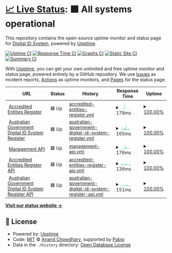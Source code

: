 # [📈 Live Status](https://status.digitalidsystem.gov.au): <!--live status--> **🟩 All systems operational**

This repository contains the open-source uptime monitor and status page for [Digital ID System](https://digitalidsystem.gov.au/), powered by [Upptime](https://github.com/upptime/upptime).

[![Uptime CI](https://github.com/DigitalIDSystem/regulator-status/workflows/Uptime%20CI/badge.svg)](https://github.com/DigitalIDSystem/regulator-status/actions?query=workflow%3A%22Uptime+CI%22)
[![Response Time CI](https://github.com/DigitalIDSystem/regulator-status/workflows/Response%20Time%20CI/badge.svg)](https://github.com/DigitalIDSystem/regulator-status/actions?query=workflow%3A%22Response+Time+CI%22)
[![Graphs CI](https://github.com/DigitalIDSystem/regulator-status/workflows/Graphs%20CI/badge.svg)](https://github.com/DigitalIDSystem/regulator-status/actions?query=workflow%3A%22Graphs+CI%22)
[![Static Site CI](https://github.com/DigitalIDSystem/regulator-status/workflows/Static%20Site%20CI/badge.svg)](https://github.com/DigitalIDSystem/regulator-status/actions?query=workflow%3A%22Static+Site+CI%22)
[![Summary CI](https://github.com/DigitalIDSystem/regulator-status/workflows/Summary%20CI/badge.svg)](https://github.com/DigitalIDSystem/regulator-status/actions?query=workflow%3A%22Summary+CI%22)

With [Upptime](https://upptime.js.org), you can get your own unlimited and free uptime monitor and status page, powered entirely by a GitHub repository. We use [Issues](https://github.com/DigitalIDSystem/regulator-status/issues) as incident reports, [Actions](https://github.com/DigitalIDSystem/regulator-status/actions) as uptime monitors, and [Pages](https://status.digitalidsystem.gov.au) for the status page.

<!--start: status pages-->
<!-- This summary is generated by Upptime (https://github.com/upptime/upptime) -->
<!-- Do not edit this manually, your changes will be overwritten -->
<!-- prettier-ignore -->
| URL | Status | History | Response Time | Uptime |
| --- | ------ | ------- | ------------- | ------ |
| <img alt="" src="https://icons.duckduckgo.com/ip3/accreditation.register.digitalidsystem.gov.au.ico" height="13"> [Accredited Entities Register](https://accreditation.register.digitalidsystem.gov.au/) | 🟩 Up | [accredited-entities-register.yml](https://github.com/DigitalIDSystem/regulator-status/commits/HEAD/history/accredited-entities-register.yml) | <details><summary><img alt="Response time graph" src="./graphs/accredited-entities-register/response-time-week.png" height="20"> 178ms</summary><br><a href="https://status.digitalidsystem.gov.au/history/accredited-entities-register"><img alt="Response time 450" src="https://img.shields.io/endpoint?url=https%3A%2F%2Fraw.githubusercontent.com%2FDigitalIDSystem%2Fregulator-status%2FHEAD%2Fapi%2Faccredited-entities-register%2Fresponse-time.json"></a><br><a href="https://status.digitalidsystem.gov.au/history/accredited-entities-register"><img alt="24-hour response time 88" src="https://img.shields.io/endpoint?url=https%3A%2F%2Fraw.githubusercontent.com%2FDigitalIDSystem%2Fregulator-status%2FHEAD%2Fapi%2Faccredited-entities-register%2Fresponse-time-day.json"></a><br><a href="https://status.digitalidsystem.gov.au/history/accredited-entities-register"><img alt="7-day response time 178" src="https://img.shields.io/endpoint?url=https%3A%2F%2Fraw.githubusercontent.com%2FDigitalIDSystem%2Fregulator-status%2FHEAD%2Fapi%2Faccredited-entities-register%2Fresponse-time-week.json"></a><br><a href="https://status.digitalidsystem.gov.au/history/accredited-entities-register"><img alt="30-day response time 165" src="https://img.shields.io/endpoint?url=https%3A%2F%2Fraw.githubusercontent.com%2FDigitalIDSystem%2Fregulator-status%2FHEAD%2Fapi%2Faccredited-entities-register%2Fresponse-time-month.json"></a><br><a href="https://status.digitalidsystem.gov.au/history/accredited-entities-register"><img alt="1-year response time 450" src="https://img.shields.io/endpoint?url=https%3A%2F%2Fraw.githubusercontent.com%2FDigitalIDSystem%2Fregulator-status%2FHEAD%2Fapi%2Faccredited-entities-register%2Fresponse-time-year.json"></a></details> | <details><summary><a href="https://status.digitalidsystem.gov.au/history/accredited-entities-register">100.00%</a></summary><a href="https://status.digitalidsystem.gov.au/history/accredited-entities-register"><img alt="All-time uptime 100.00%" src="https://img.shields.io/endpoint?url=https%3A%2F%2Fraw.githubusercontent.com%2FDigitalIDSystem%2Fregulator-status%2FHEAD%2Fapi%2Faccredited-entities-register%2Fuptime.json"></a><br><a href="https://status.digitalidsystem.gov.au/history/accredited-entities-register"><img alt="24-hour uptime 100.00%" src="https://img.shields.io/endpoint?url=https%3A%2F%2Fraw.githubusercontent.com%2FDigitalIDSystem%2Fregulator-status%2FHEAD%2Fapi%2Faccredited-entities-register%2Fuptime-day.json"></a><br><a href="https://status.digitalidsystem.gov.au/history/accredited-entities-register"><img alt="7-day uptime 100.00%" src="https://img.shields.io/endpoint?url=https%3A%2F%2Fraw.githubusercontent.com%2FDigitalIDSystem%2Fregulator-status%2FHEAD%2Fapi%2Faccredited-entities-register%2Fuptime-week.json"></a><br><a href="https://status.digitalidsystem.gov.au/history/accredited-entities-register"><img alt="30-day uptime 100.00%" src="https://img.shields.io/endpoint?url=https%3A%2F%2Fraw.githubusercontent.com%2FDigitalIDSystem%2Fregulator-status%2FHEAD%2Fapi%2Faccredited-entities-register%2Fuptime-month.json"></a><br><a href="https://status.digitalidsystem.gov.au/history/accredited-entities-register"><img alt="1-year uptime 100.00%" src="https://img.shields.io/endpoint?url=https%3A%2F%2Fraw.githubusercontent.com%2FDigitalIDSystem%2Fregulator-status%2FHEAD%2Fapi%2Faccredited-entities-register%2Fuptime-year.json"></a></details>
| <img alt="" src="https://icons.duckduckgo.com/ip3/agdis.register.digitalidsystem.gov.au.ico" height="13"> [Australian Government Digital ID System Register](https://agdis.register.digitalidsystem.gov.au/) | 🟩 Up | [australian-government-digital-id-system-register.yml](https://github.com/DigitalIDSystem/regulator-status/commits/HEAD/history/australian-government-digital-id-system-register.yml) | <details><summary><img alt="Response time graph" src="./graphs/australian-government-digital-id-system-register/response-time-week.png" height="20"> 165ms</summary><br><a href="https://status.digitalidsystem.gov.au/history/australian-government-digital-id-system-register"><img alt="Response time 465" src="https://img.shields.io/endpoint?url=https%3A%2F%2Fraw.githubusercontent.com%2FDigitalIDSystem%2Fregulator-status%2FHEAD%2Fapi%2Faustralian-government-digital-id-system-register%2Fresponse-time.json"></a><br><a href="https://status.digitalidsystem.gov.au/history/australian-government-digital-id-system-register"><img alt="24-hour response time 109" src="https://img.shields.io/endpoint?url=https%3A%2F%2Fraw.githubusercontent.com%2FDigitalIDSystem%2Fregulator-status%2FHEAD%2Fapi%2Faustralian-government-digital-id-system-register%2Fresponse-time-day.json"></a><br><a href="https://status.digitalidsystem.gov.au/history/australian-government-digital-id-system-register"><img alt="7-day response time 165" src="https://img.shields.io/endpoint?url=https%3A%2F%2Fraw.githubusercontent.com%2FDigitalIDSystem%2Fregulator-status%2FHEAD%2Fapi%2Faustralian-government-digital-id-system-register%2Fresponse-time-week.json"></a><br><a href="https://status.digitalidsystem.gov.au/history/australian-government-digital-id-system-register"><img alt="30-day response time 170" src="https://img.shields.io/endpoint?url=https%3A%2F%2Fraw.githubusercontent.com%2FDigitalIDSystem%2Fregulator-status%2FHEAD%2Fapi%2Faustralian-government-digital-id-system-register%2Fresponse-time-month.json"></a><br><a href="https://status.digitalidsystem.gov.au/history/australian-government-digital-id-system-register"><img alt="1-year response time 465" src="https://img.shields.io/endpoint?url=https%3A%2F%2Fraw.githubusercontent.com%2FDigitalIDSystem%2Fregulator-status%2FHEAD%2Fapi%2Faustralian-government-digital-id-system-register%2Fresponse-time-year.json"></a></details> | <details><summary><a href="https://status.digitalidsystem.gov.au/history/australian-government-digital-id-system-register">100.00%</a></summary><a href="https://status.digitalidsystem.gov.au/history/australian-government-digital-id-system-register"><img alt="All-time uptime 100.00%" src="https://img.shields.io/endpoint?url=https%3A%2F%2Fraw.githubusercontent.com%2FDigitalIDSystem%2Fregulator-status%2FHEAD%2Fapi%2Faustralian-government-digital-id-system-register%2Fuptime.json"></a><br><a href="https://status.digitalidsystem.gov.au/history/australian-government-digital-id-system-register"><img alt="24-hour uptime 100.00%" src="https://img.shields.io/endpoint?url=https%3A%2F%2Fraw.githubusercontent.com%2FDigitalIDSystem%2Fregulator-status%2FHEAD%2Fapi%2Faustralian-government-digital-id-system-register%2Fuptime-day.json"></a><br><a href="https://status.digitalidsystem.gov.au/history/australian-government-digital-id-system-register"><img alt="7-day uptime 100.00%" src="https://img.shields.io/endpoint?url=https%3A%2F%2Fraw.githubusercontent.com%2FDigitalIDSystem%2Fregulator-status%2FHEAD%2Fapi%2Faustralian-government-digital-id-system-register%2Fuptime-week.json"></a><br><a href="https://status.digitalidsystem.gov.au/history/australian-government-digital-id-system-register"><img alt="30-day uptime 100.00%" src="https://img.shields.io/endpoint?url=https%3A%2F%2Fraw.githubusercontent.com%2FDigitalIDSystem%2Fregulator-status%2FHEAD%2Fapi%2Faustralian-government-digital-id-system-register%2Fuptime-month.json"></a><br><a href="https://status.digitalidsystem.gov.au/history/australian-government-digital-id-system-register"><img alt="1-year uptime 100.00%" src="https://img.shields.io/endpoint?url=https%3A%2F%2Fraw.githubusercontent.com%2FDigitalIDSystem%2Fregulator-status%2FHEAD%2Fapi%2Faustralian-government-digital-id-system-register%2Fuptime-year.json"></a></details>
| <img alt="" src="https://icons.duckduckgo.com/ip3/manage.api.digitalidsystem.gov.au.ico" height="13"> [Management API](https://manage.api.digitalidsystem.gov.au/v1/health) | 🟩 Up | [management-api.yml](https://github.com/DigitalIDSystem/regulator-status/commits/HEAD/history/management-api.yml) | <details><summary><img alt="Response time graph" src="./graphs/management-api/response-time-week.png" height="20"> 176ms</summary><br><a href="https://status.digitalidsystem.gov.au/history/management-api"><img alt="Response time 601" src="https://img.shields.io/endpoint?url=https%3A%2F%2Fraw.githubusercontent.com%2FDigitalIDSystem%2Fregulator-status%2FHEAD%2Fapi%2Fmanagement-api%2Fresponse-time.json"></a><br><a href="https://status.digitalidsystem.gov.au/history/management-api"><img alt="24-hour response time 116" src="https://img.shields.io/endpoint?url=https%3A%2F%2Fraw.githubusercontent.com%2FDigitalIDSystem%2Fregulator-status%2FHEAD%2Fapi%2Fmanagement-api%2Fresponse-time-day.json"></a><br><a href="https://status.digitalidsystem.gov.au/history/management-api"><img alt="7-day response time 176" src="https://img.shields.io/endpoint?url=https%3A%2F%2Fraw.githubusercontent.com%2FDigitalIDSystem%2Fregulator-status%2FHEAD%2Fapi%2Fmanagement-api%2Fresponse-time-week.json"></a><br><a href="https://status.digitalidsystem.gov.au/history/management-api"><img alt="30-day response time 196" src="https://img.shields.io/endpoint?url=https%3A%2F%2Fraw.githubusercontent.com%2FDigitalIDSystem%2Fregulator-status%2FHEAD%2Fapi%2Fmanagement-api%2Fresponse-time-month.json"></a><br><a href="https://status.digitalidsystem.gov.au/history/management-api"><img alt="1-year response time 601" src="https://img.shields.io/endpoint?url=https%3A%2F%2Fraw.githubusercontent.com%2FDigitalIDSystem%2Fregulator-status%2FHEAD%2Fapi%2Fmanagement-api%2Fresponse-time-year.json"></a></details> | <details><summary><a href="https://status.digitalidsystem.gov.au/history/management-api">100.00%</a></summary><a href="https://status.digitalidsystem.gov.au/history/management-api"><img alt="All-time uptime 100.00%" src="https://img.shields.io/endpoint?url=https%3A%2F%2Fraw.githubusercontent.com%2FDigitalIDSystem%2Fregulator-status%2FHEAD%2Fapi%2Fmanagement-api%2Fuptime.json"></a><br><a href="https://status.digitalidsystem.gov.au/history/management-api"><img alt="24-hour uptime 100.00%" src="https://img.shields.io/endpoint?url=https%3A%2F%2Fraw.githubusercontent.com%2FDigitalIDSystem%2Fregulator-status%2FHEAD%2Fapi%2Fmanagement-api%2Fuptime-day.json"></a><br><a href="https://status.digitalidsystem.gov.au/history/management-api"><img alt="7-day uptime 100.00%" src="https://img.shields.io/endpoint?url=https%3A%2F%2Fraw.githubusercontent.com%2FDigitalIDSystem%2Fregulator-status%2FHEAD%2Fapi%2Fmanagement-api%2Fuptime-week.json"></a><br><a href="https://status.digitalidsystem.gov.au/history/management-api"><img alt="30-day uptime 100.00%" src="https://img.shields.io/endpoint?url=https%3A%2F%2Fraw.githubusercontent.com%2FDigitalIDSystem%2Fregulator-status%2FHEAD%2Fapi%2Fmanagement-api%2Fuptime-month.json"></a><br><a href="https://status.digitalidsystem.gov.au/history/management-api"><img alt="1-year uptime 100.00%" src="https://img.shields.io/endpoint?url=https%3A%2F%2Fraw.githubusercontent.com%2FDigitalIDSystem%2Fregulator-status%2FHEAD%2Fapi%2Fmanagement-api%2Fuptime-year.json"></a></details>
| <img alt="" src="https://icons.duckduckgo.com/ip3/register.api.digitalidsystem.gov.au.ico" height="13"> [Accredited Entities Register API](https://register.api.digitalidsystem.gov.au/accredited-entities/v1/health) | 🟩 Up | [accredited-entities-register-api.yml](https://github.com/DigitalIDSystem/regulator-status/commits/HEAD/history/accredited-entities-register-api.yml) | <details><summary><img alt="Response time graph" src="./graphs/accredited-entities-register-api/response-time-week.png" height="20"> 136ms</summary><br><a href="https://status.digitalidsystem.gov.au/history/accredited-entities-register-api"><img alt="Response time 597" src="https://img.shields.io/endpoint?url=https%3A%2F%2Fraw.githubusercontent.com%2FDigitalIDSystem%2Fregulator-status%2FHEAD%2Fapi%2Faccredited-entities-register-api%2Fresponse-time.json"></a><br><a href="https://status.digitalidsystem.gov.au/history/accredited-entities-register-api"><img alt="24-hour response time 153" src="https://img.shields.io/endpoint?url=https%3A%2F%2Fraw.githubusercontent.com%2FDigitalIDSystem%2Fregulator-status%2FHEAD%2Fapi%2Faccredited-entities-register-api%2Fresponse-time-day.json"></a><br><a href="https://status.digitalidsystem.gov.au/history/accredited-entities-register-api"><img alt="7-day response time 136" src="https://img.shields.io/endpoint?url=https%3A%2F%2Fraw.githubusercontent.com%2FDigitalIDSystem%2Fregulator-status%2FHEAD%2Fapi%2Faccredited-entities-register-api%2Fresponse-time-week.json"></a><br><a href="https://status.digitalidsystem.gov.au/history/accredited-entities-register-api"><img alt="30-day response time 200" src="https://img.shields.io/endpoint?url=https%3A%2F%2Fraw.githubusercontent.com%2FDigitalIDSystem%2Fregulator-status%2FHEAD%2Fapi%2Faccredited-entities-register-api%2Fresponse-time-month.json"></a><br><a href="https://status.digitalidsystem.gov.au/history/accredited-entities-register-api"><img alt="1-year response time 597" src="https://img.shields.io/endpoint?url=https%3A%2F%2Fraw.githubusercontent.com%2FDigitalIDSystem%2Fregulator-status%2FHEAD%2Fapi%2Faccredited-entities-register-api%2Fresponse-time-year.json"></a></details> | <details><summary><a href="https://status.digitalidsystem.gov.au/history/accredited-entities-register-api">100.00%</a></summary><a href="https://status.digitalidsystem.gov.au/history/accredited-entities-register-api"><img alt="All-time uptime 100.00%" src="https://img.shields.io/endpoint?url=https%3A%2F%2Fraw.githubusercontent.com%2FDigitalIDSystem%2Fregulator-status%2FHEAD%2Fapi%2Faccredited-entities-register-api%2Fuptime.json"></a><br><a href="https://status.digitalidsystem.gov.au/history/accredited-entities-register-api"><img alt="24-hour uptime 100.00%" src="https://img.shields.io/endpoint?url=https%3A%2F%2Fraw.githubusercontent.com%2FDigitalIDSystem%2Fregulator-status%2FHEAD%2Fapi%2Faccredited-entities-register-api%2Fuptime-day.json"></a><br><a href="https://status.digitalidsystem.gov.au/history/accredited-entities-register-api"><img alt="7-day uptime 100.00%" src="https://img.shields.io/endpoint?url=https%3A%2F%2Fraw.githubusercontent.com%2FDigitalIDSystem%2Fregulator-status%2FHEAD%2Fapi%2Faccredited-entities-register-api%2Fuptime-week.json"></a><br><a href="https://status.digitalidsystem.gov.au/history/accredited-entities-register-api"><img alt="30-day uptime 100.00%" src="https://img.shields.io/endpoint?url=https%3A%2F%2Fraw.githubusercontent.com%2FDigitalIDSystem%2Fregulator-status%2FHEAD%2Fapi%2Faccredited-entities-register-api%2Fuptime-month.json"></a><br><a href="https://status.digitalidsystem.gov.au/history/accredited-entities-register-api"><img alt="1-year uptime 100.00%" src="https://img.shields.io/endpoint?url=https%3A%2F%2Fraw.githubusercontent.com%2FDigitalIDSystem%2Fregulator-status%2FHEAD%2Fapi%2Faccredited-entities-register-api%2Fuptime-year.json"></a></details>
| <img alt="" src="https://icons.duckduckgo.com/ip3/register.api.digitalidsystem.gov.au.ico" height="13"> [Australian Government Digital ID System Register API](https://register.api.digitalidsystem.gov.au/agdis/v1/health) | 🟩 Up | [australian-government-digital-id-system-register-api.yml](https://github.com/DigitalIDSystem/regulator-status/commits/HEAD/history/australian-government-digital-id-system-register-api.yml) | <details><summary><img alt="Response time graph" src="./graphs/australian-government-digital-id-system-register-api/response-time-week.png" height="20"> 151ms</summary><br><a href="https://status.digitalidsystem.gov.au/history/australian-government-digital-id-system-register-api"><img alt="Response time 219" src="https://img.shields.io/endpoint?url=https%3A%2F%2Fraw.githubusercontent.com%2FDigitalIDSystem%2Fregulator-status%2FHEAD%2Fapi%2Faustralian-government-digital-id-system-register-api%2Fresponse-time.json"></a><br><a href="https://status.digitalidsystem.gov.au/history/australian-government-digital-id-system-register-api"><img alt="24-hour response time 119" src="https://img.shields.io/endpoint?url=https%3A%2F%2Fraw.githubusercontent.com%2FDigitalIDSystem%2Fregulator-status%2FHEAD%2Fapi%2Faustralian-government-digital-id-system-register-api%2Fresponse-time-day.json"></a><br><a href="https://status.digitalidsystem.gov.au/history/australian-government-digital-id-system-register-api"><img alt="7-day response time 151" src="https://img.shields.io/endpoint?url=https%3A%2F%2Fraw.githubusercontent.com%2FDigitalIDSystem%2Fregulator-status%2FHEAD%2Fapi%2Faustralian-government-digital-id-system-register-api%2Fresponse-time-week.json"></a><br><a href="https://status.digitalidsystem.gov.au/history/australian-government-digital-id-system-register-api"><img alt="30-day response time 164" src="https://img.shields.io/endpoint?url=https%3A%2F%2Fraw.githubusercontent.com%2FDigitalIDSystem%2Fregulator-status%2FHEAD%2Fapi%2Faustralian-government-digital-id-system-register-api%2Fresponse-time-month.json"></a><br><a href="https://status.digitalidsystem.gov.au/history/australian-government-digital-id-system-register-api"><img alt="1-year response time 219" src="https://img.shields.io/endpoint?url=https%3A%2F%2Fraw.githubusercontent.com%2FDigitalIDSystem%2Fregulator-status%2FHEAD%2Fapi%2Faustralian-government-digital-id-system-register-api%2Fresponse-time-year.json"></a></details> | <details><summary><a href="https://status.digitalidsystem.gov.au/history/australian-government-digital-id-system-register-api">100.00%</a></summary><a href="https://status.digitalidsystem.gov.au/history/australian-government-digital-id-system-register-api"><img alt="All-time uptime 100.00%" src="https://img.shields.io/endpoint?url=https%3A%2F%2Fraw.githubusercontent.com%2FDigitalIDSystem%2Fregulator-status%2FHEAD%2Fapi%2Faustralian-government-digital-id-system-register-api%2Fuptime.json"></a><br><a href="https://status.digitalidsystem.gov.au/history/australian-government-digital-id-system-register-api"><img alt="24-hour uptime 100.00%" src="https://img.shields.io/endpoint?url=https%3A%2F%2Fraw.githubusercontent.com%2FDigitalIDSystem%2Fregulator-status%2FHEAD%2Fapi%2Faustralian-government-digital-id-system-register-api%2Fuptime-day.json"></a><br><a href="https://status.digitalidsystem.gov.au/history/australian-government-digital-id-system-register-api"><img alt="7-day uptime 100.00%" src="https://img.shields.io/endpoint?url=https%3A%2F%2Fraw.githubusercontent.com%2FDigitalIDSystem%2Fregulator-status%2FHEAD%2Fapi%2Faustralian-government-digital-id-system-register-api%2Fuptime-week.json"></a><br><a href="https://status.digitalidsystem.gov.au/history/australian-government-digital-id-system-register-api"><img alt="30-day uptime 100.00%" src="https://img.shields.io/endpoint?url=https%3A%2F%2Fraw.githubusercontent.com%2FDigitalIDSystem%2Fregulator-status%2FHEAD%2Fapi%2Faustralian-government-digital-id-system-register-api%2Fuptime-month.json"></a><br><a href="https://status.digitalidsystem.gov.au/history/australian-government-digital-id-system-register-api"><img alt="1-year uptime 100.00%" src="https://img.shields.io/endpoint?url=https%3A%2F%2Fraw.githubusercontent.com%2FDigitalIDSystem%2Fregulator-status%2FHEAD%2Fapi%2Faustralian-government-digital-id-system-register-api%2Fuptime-year.json"></a></details>

<!--end: status pages-->

[**Visit our status website →**](https://status.digitalidsystem.gov.au)

## 📄 License

- Powered by: [Upptime](https://github.com/upptime/upptime)
- Code: [MIT](./LICENSE) © [Anand Chowdhary](https://anandchowdhary.com), supported by [Pabio](https://pabio.com)
- Data in the `./history` directory: [Open Database License](https://opendatacommons.org/licenses/odbl/1-0/)
